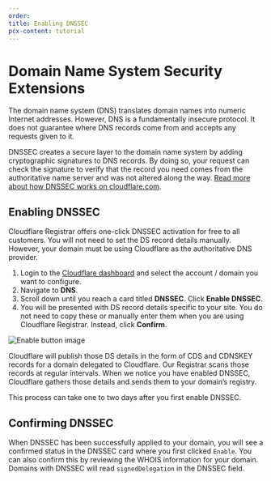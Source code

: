 ```yaml
---
order:
title: Enabling DNSSEC
pcx-content: tutorial
---
```


# Domain Name System Security Extensions

The domain name system (DNS) translates domain names into numeric Internet addresses. However, DNS is a fundamentally insecure protocol. It does not guarantee where DNS records come from and accepts any requests given to it.

DNSSEC creates a secure layer to the domain name system by adding cryptographic signatures to DNS records. By doing so, your request can check the signature to verify that the record you need comes from the authoritative name server and was not altered along the way. [Read more about how DNSSEC works on cloudflare.com](https://www.cloudflare.com/dns/dnssec/how-dnssec-works/).

## Enabling DNSSEC

Cloudflare Registrar offers one-click DNSSEC activation for free to all customers. You will not need to set the DS record details manually. However, your domain must be using Cloudflare as the authoritative DNS provider.

1. Login to the [Cloudflare dashboard](https://dash.cloudflare.com/login) and select the account / domain you want to configure.
1. Navigate to **DNS**.
1. Scroll down until you reach a card titled **DNSSEC**. Click **Enable DNSSEC**.
1. You will be presented with DS record details specific to your site. You do not need to copy these or manually enter them when you are using Cloudflare Registrar. Instead, click **Confirm**.

![Enable button image](../static/enable-button.png)

Cloudflare will publish those DS details in the form of CDS and CDNSKEY records for a domain delegated to Cloudflare. Our Registrar scans those records at regular intervals. When we notice you have enabled DNSSEC, Cloudflare gathers those details and sends them to your domain’s registry.

This process can take one to two days after you first enable DNSSEC.

## Confirming DNSSEC

When DNSSEC has been successfully applied to your domain, you will see a confirmed status in the DNSSEC card where you first clicked `Enable`. You can also confirm this by reviewing the WHOIS information for your domain. Domains with DNSSEC will read `signedDelegation` in the DNSSEC field.